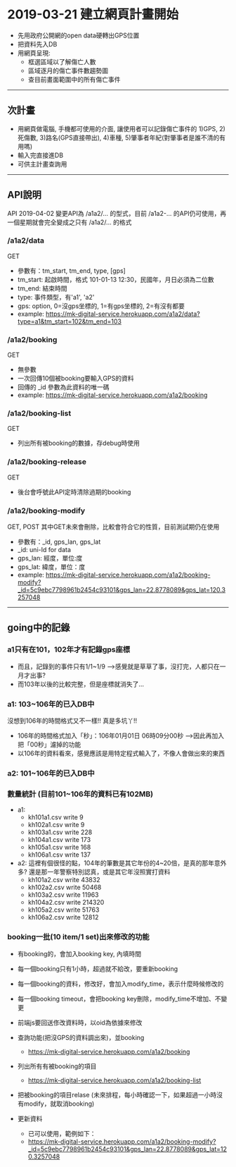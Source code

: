 # 2019-03-21 建立網頁計畫開始

- 先用政府公開網的open data硬轉出GPS位置
- 把資料先入DB
- 用網頁呈現:
  - 框選區域以了解傷亡人數
  - 區域逐月的傷亡事件數趨勢圖
  - 查目前畫面範圍中的所有傷亡事件

----
## 次計畫

- 用網頁做電腦, 手機都可使用的介面, 讓使用者可以記錄傷亡事件的 1)GPS, 2)死傷數, 3)路名(GPS直接帶出), 4)車種, 5)肇事者年紀(對肇事者是誰不清的有用嗎)
- 輸入完直接進DB
- 可供主計畫查詢用

----
## API說明
API 2019-04-02 變更API為 /a1a2/... 的型式，目前 /a1a2-... 的API仍可使用，再一個星期就會完全變成之只有 /a1a2/... 的格式

### /a1a2/data
GET
- 參數有：tm_start, tm_end, type, [gps]
- tm_start: 起啟時間，格式 101-01-13 12:30，民國年，月日必須為二位數
- tm_end: 結束時間
- type: 事件類型，有'a1', 'a2'
- gps: option, 0=沒gps坐標的, 1=有gps坐標的, 2=有沒有都要
- example: https://mk-digital-service.herokuapp.com/a1a2/data?type=a1&tm_start=102&tm_end=103

### /a1a2/booking
GET
- 無參數
- 一次回傳10個被booking要輸入GPS的資料
- 回傳的 _id 參數為此資料的唯一碼
- example: https://mk-digital-service.herokuapp.com/a1a2/booking

### /a1a2/booking-list
GET
- 列出所有被booking的數據，存debug時使用

### /a1a2/booking-release
GET
- 後台會呼號此API定時清除過期的booking

### /a1a2/booking-modify
GET, POST 其中GET未來會刪除，比較會符合它的性質，目前測試期仍在使用
- 參數有：_id, gps_lan, gps_lat
- _id: uni-Id for data
- gps_lan: 經度，單位:度
- gps_lat: 緯度，單位：度
- example: https://mk-digital-service.herokuapp.com/a1a2/booking-modify?_id=5c9ebc7798961b2454c93101&gps_lan=22.8778089&gps_lat=120.3257048


----
## going中的記錄

### a1只有在101，102年才有記錄gps座標
  - 而且，記錄到的事件只有1/1~1/9 -->感覺就是草草了事，沒打完，人都只在一月才出事?
  - 而103年以後的比較完整，但是座標就消失了…
  
### a1: 103~106年的已入DB中
沒想到106年的時間格式又不一樣!! 真是多坑丫!!
- 106年的時間格式加入「秒」：106年01月01日 06時09分00秒 -->因此再加入把「00秒」濾掉的功能
- 以106年的資料看來，感覺應該是用特定程式輸入了，不像人會做出來的東西

### a2: 101~106年的已入DB中

### 數量統計 (目前101~106年的資料已有102MB)
- a1:
  - kh101a1.csv write 9
  - kh102a1.csv write 9
  - kh103a1.csv write 228
  - kh104a1.csv write 173
  - kh105a1.csv write 168
  - kh106a1.csv write 137
- a2: 這裡有個很怪的點，104年的筆數是其它年份的4~20倍，是真的那年意外多? 還是那一年警察特別認真，或是其它年沒照實打資料
  - kh101a2.csv write 43832
  - kh102a2.csv write 50468
  - kh103a2.csv write 11963
  - kh104a2.csv write 214320
  - kh105a2.csv write 51763
  - kh106a2.csv write 12812
  
### booking一批(10 item/1 set)出來修改的功能
  - 有booking的，會加入booking key, 內填時間
  - 每一個booking只有1小時，超過就不給改，要重新booking
  - 每一個booking的資料，修改好，會加入modify_time，表示什麼時候修改的
  - 每一個booking timeout，會把booking key刪除，modify_time不增加、不變更
  - 前端js要回送俢改資料時，以oid為依據來修改
  
  
  - 查詢功能(把沒GPS的資料調出來)，並booking
    - https://mk-digital-service.herokuapp.com/a1a2/booking
  - 列出所有有被booking的項目
    - https://mk-digital-service.herokuapp.com/a1a2/booking-list
  - 把被booking的項目relase (未來排程，每小時確認一下，如果超過一小時沒有modify，就取消booking)
  - 更新資料
    - 已可以使用，範例如下：
    - https://mk-digital-service.herokuapp.com/a1a2/booking-modify?_id=5c9ebc7798961b2454c93101&gps_lan=22.8778089&gps_lat=120.3257048
